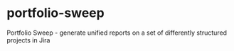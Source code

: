 # portfolio-sweep
Portfolio Sweep - generate unified reports on a set of differently structured projects in Jira
